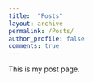 ```yaml
---
title:  "Posts"
layout: archive
permalink: /Posts/
author_profile: false
comments: true
---
```


This is my post page.
